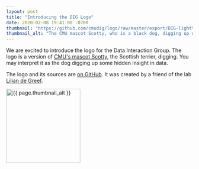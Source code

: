 ```yaml
---
layout: post
title: "Introducing the DIG Logo"
date: 2020-02-08 19:41:00 -0700
thumbnail: "https://github.com/cmudig/logo/raw/master/export/DIG-light%40500.png"
thumbnail_alt: "The CMU mascot Scotty, who is a black dog, digging up dirt."
---
```


We are excited to introduce the logo for the Data Interaction Group. The logo is a version of [CMU's mascot Scotty](https://athletics.cmu.edu/athletics/mascot/index), the Scottish terrier, digging. You may interpret it as the dog digging up some hidden insight in data.

The logo and its sources are [on GitHub](https://github.com/cmudig/logo). It was created by a friend of the lab [Lilian de Greef](https://www.ldegreef.com).

<img src="{{ page.thumbnail }}" alt="{{ page.thumbnail_alt }}" width="200"/>
